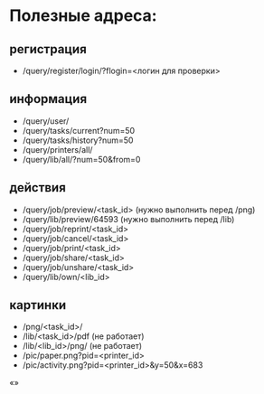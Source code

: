 # Полезные адреса:

## регистрация
* /query/register/login/?flogin=<логин для проверки>

## информация
* /query/user/
* /query/tasks/current?num=50
* /query/tasks/history?num=50
* /query/printers/all/
* /query/lib/all/?num=50&from=0

## действия
* /query/job/preview/<task_id> (нужно выполнить перед /png)
* /query/lib/preview/64593 (нужно выполнить перед /lib)
* /query/job/reprint/<task_id>
* /query/job/cancel/<task_id>
* /query/job/print/<task_id>
* /query/job/share/<task_id>
* /query/job/unshare/<task_id>
* /query/lib/own/<lib_id>

## картинки 
* /png/<task_id>/<page>
* /lib/<task_id>/pdf (не работает)
* /lib/<lib_id>/png/<page> (не работает)
* /pic/paper.png?pid=<printer_id>
* /pic/activity.png?pid=<printer_id>&y=50&x=683

«»